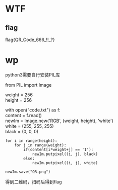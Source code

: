 # WTF
## flag
flag{QR_Code_666_!!_?}
# wp
python3需要自行安装PIL库

from PIL import Image  

weight = 256  
height = 256  

with open("code.txt") as f:  
	content = f.read()  
	newIm = Image.new('RGB', (weight, height), 'white')  
	white = (255, 255, 255)  
	black = (0, 0, 0)  
  
	for i in range(height):  
		for j in range(weight):  
			if(content[i*weight+j] == '1'):  
				newIm.putpixel((i, j), black)  
			else:  
				newIm.putpixel((i, j), white)  

	newIm.save("QR.png")  
  
  
  得到二维码，扫码后得到flag
